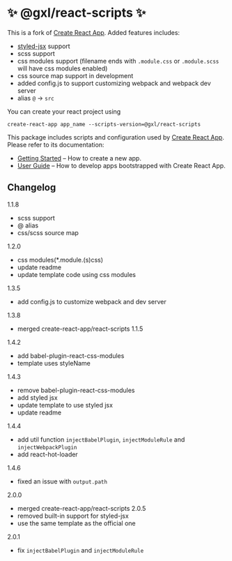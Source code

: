 # ✨ @gxl/react-scripts ✨

This is a fork of [Create React App](https://github.com/facebookincubator/create-react-app). Added features includes:

- [styled-jsx](https://github.com/zeit/styled-jsx) support
- scss support
- css modules support (filename ends with `.module.css` or `.module.scss` will have css modules enabled)
- css source map support in development
- added config.js to support customizing webpack and webpack dev server
- alias `@` -> `src`

You can create your react project using

```
create-react-app app_name --scripts-version=@gxl/react-scripts
```

This package includes scripts and configuration used by [Create React App](https://github.com/facebook/create-react-app).<br>
Please refer to its documentation:

* [Getting Started](https://github.com/facebookincubator/create-react-app/blob/master/README.md#getting-started) – How to create a new app.
* [User Guide](https://github.com/facebookincubator/create-react-app/blob/master/packages/react-scripts/template/README.md) – How to develop apps bootstrapped with Create React App.

## Changelog

1.1.8
- scss support
- @ alias
- css/scss source map

1.2.0
- css modules(*.module.(s)css)
- update readme
- update template code using css modules

1.3.5
- add config.js to customize webpack and dev server

1.3.8
- merged create-react-app/react-scripts 1.1.5

1.4.2
- add babel-plugin-react-css-modules
- template uses styleName

1.4.3
- remove babel-plugin-react-css-modules
- add styled jsx
- update template to use styled jsx
- update readme

1.4.4
- add util function `injectBabelPlugin`, `injectModuleRule` and `injectWebpackPlugin`
- add react-hot-loader

1.4.6
- fixed an issue with `output.path`

2.0.0
- merged create-react-app/react-scripts 2.0.5
- removed built-in support for styled-jsx
- use the same template as the official one

2.0.1
- fix `injectBabelPlugin` and `injectModuleRule`
